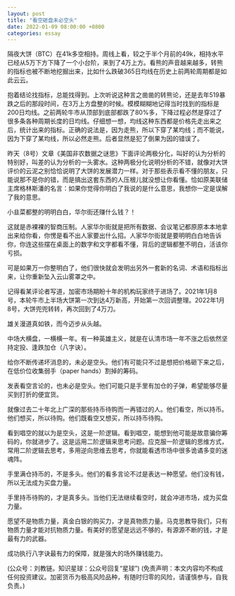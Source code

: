 ```yaml
---
layout: post
title: "看空砸盘未必空头"
date: 2022-01-09 08:00:00 +0800
categories: essay
---
```


隔夜大饼（BTC）在41k多空相持。周线上看，较之于半个月前的49k，相持水平已经从5万下方下降了一个小台阶，来到了4万上方。看熊的声音越来越多，转熊的指标也被不断地挖掘出来，比如什么跌破365日均线在历史上前两轮周期都是如此云云。

抱着结论找指标，总能找得到。上次听说这种言之凿凿的转熊论，还是去年519暴跌之后的那段时间，在3万上方盘整的时候。模模糊糊地记得当时找到的指标是200日均线。之前两轮牛市从顶部到底部都跌了80%多，下降过程必然是穿过了很多条各种周期长度的日均线。仔细想一想，均线这种东西都是价格先走出来之后，统计出来的指标。正确的说法是，因为走熊，所以下穿了某均线；而不能说，因为下穿了某均线，所以必然走熊。后者显然是犯了倒果为因的错误了。

昨天（8号）文章《美国非农数据之谜思》下面评论两极分化，叫好的认为分析的特别好，叫差的认为分析的一头雾水。这种两极分化说明分析的不错，就像对大饼评价的云泥之别恰恰说明了大饼的发展潜力一样。对于那些表示看不懂的朋友，只能说那不是你的错，而是搞出这套东西的人压根儿就没想让你看懂。恰如原美联储主席格林斯潘的名言：如果你觉得你明白了我说的是什么意思，我想你一定是误解了我的意思。

小韭菜都整的明明白白，华尔街还赚什么钱？！

这就是赤裸裸的智商压制。人家华尔街就是把所有数据、会议笔记都原原本本地拿出来给你看，你愣是看不出人家要出什么招。人家华尔街就是要明明白白地告诉你，你连这些摆在桌面上的数字和文字都看不懂，背后的逻辑都整不明白，活该你亏损。

可是如果万一你整明白了，他们很快就会发明出另外一套新的名词、术语和指标出来，让你重新坠入云山雾罩之中。

记得看某评论者写道，加密市场期盼十年的机构玩家终于进场了。2021年1月8号，本轮牛市上半场大饼第一次到达4万新高，开始第一次回调整理。2022年1月8号，大饼兜兜转转，再次回到了4万刀。

雄关漫道真如铁，而今迈步从头越。

中场大横盘，一横横一年。有一种英雄主义，就是在认清市场一年不涨之后依然坚持定投、逢跌加仓（八字诀）。

给你不断传递坏消息的，未必是空头。他们有可能只不过是想把价格砸下来之后，在低价位收集弱手（paper hands）割掉的筹码。

发表看空言论的，也未必是空头。他们可能只是手里有加仓的子弹，希望能够尽量买到打折的便宜货。

就像过去二十年北上广深的那些持币待购而一再错过的人。他们看空，所以持币。他们想买，所以待购。他们既看空又想买，所以持币待购。

看到唱空的就以为是空头，这是一阶逻辑。看到唱空，能想到他可能是故意骗你筹码的，你就进步了。这是运用二阶逻辑来思考问题。应克服一阶逻辑的思维方式，常用二阶逻辑去思考，多用逆向思维去思考，你就能看透市场中很多诡谲多变的迷魂阵。

手里满仓持币的，不是多头。他们的看多言论不过是表达一种愿望。他们没有钱，所以无法成为买盘力量。

手里持币待购的，才是真多头。当他们无法继续看空时，就会冲进市场，成为买盘力量。

愿望不是物质力量，真金白银的购买力，才是真物质力量。马克思教导我们，只有物质力量才能对抗物质力量。有美好的愿望是远远不够的，有源源不断的钱，才是最有力的武器。

成功执行八字诀最有力的保障，就是强大的场外赚钱能力。

(公众号：刘教链。知识星球：公众号回复“星球”)
(免责声明：本文内容均不构成任何投资建议。加密货币为极高风险品种，有随时归零的风险，请谨慎参与，自我负责。)